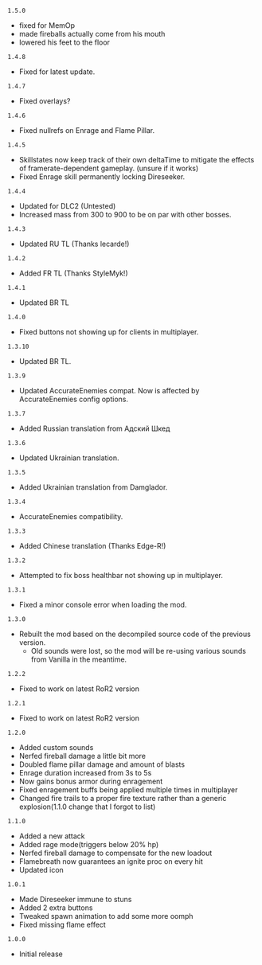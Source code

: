`1.5.0`
- fixed for MemOp
- made fireballs actually come from his mouth
- lowered his feet to the floor

`1.4.8`

- Fixed for latest update.

`1.4.7`

- Fixed overlays?

`1.4.6`

- Fixed nullrefs on Enrage and Flame Pillar.

`1.4.5`

- Skillstates now keep track of their own deltaTime to mitigate the effects of framerate-dependent gameplay. (unsure if it works)
- Fixed Enrage skill permanently locking Direseeker.

`1.4.4`

- Updated for DLC2 (Untested)
- Increased mass from 300 to 900 to be on par with other bosses.

`1.4.3`

- Updated RU TL (Thanks lecarde!)

`1.4.2`

- Added FR TL (Thanks StyleMyk!)

`1.4.1`

- Updated BR TL

`1.4.0`

- Fixed buttons not showing up for clients in multiplayer.

`1.3.10`

- Updated BR TL.

`1.3.9`

- Updated AccurateEnemies compat. Now is affected by AccurateEnemies config options.

`1.3.7`

- Added Russian translation from Адский Шкед

`1.3.6`

- Updated Ukrainian translation.

`1.3.5`

- Added Ukrainian translation from Damglador.

`1.3.4`

- AccurateEnemies compatibility.

`1.3.3`

- Added Chinese translation (Thanks Edge-R!)

`1.3.2`

- Attempted to fix boss healthbar not showing up in multiplayer.

`1.3.1`

- Fixed a minor console error when loading the mod.

`1.3.0`

- Rebuilt the mod based on the decompiled source code of the previous version.
	- Old sounds were lost, so the mod will be re-using various sounds from Vanilla in the meantime.

`1.2.2`
- Fixed to work on latest RoR2 version

`1.2.1`
- Fixed to work on latest RoR2 version

`1.2.0`
- Added custom sounds
- Nerfed fireball damage a little bit more
- Doubled flame pillar damage and amount of blasts
- Enrage duration increased from 3s to 5s
- Now gains bonus armor during enragement
- Fixed enragement buffs being applied multiple times in multiplayer
- Changed fire trails to a proper fire texture rather than a generic explosion(1.1.0 change that I forgot to list)

`1.1.0`
- Added a new attack
- Added rage mode(triggers below 20% hp)
- Nerfed fireball damage to compensate for the new loadout
- Flamebreath now guarantees an ignite proc on every hit
- Updated icon

`1.0.1`
- Made Direseeker immune to stuns
- Added 2 extra buttons
- Tweaked spawn animation to add some more oomph
- Fixed missing flame effect

`1.0.0`
- Initial release